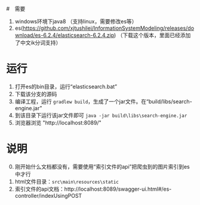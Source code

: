 #　需要
1. windows环境下java8 （支持linux，需要修改es等）
2. es(https://github.com/xjtushilei/InformationSystemModeling/releases/download/es-6.2.4/elasticsearch-6.2.4.zip) （下载这个版本，里面已经添加了中文ik分词支持）

# 运行

1. 打开es的bin目录，运行“elasticsearch.bat”
2. 下载该分支的源码
3. 编译工程，运行 `gradlew build`，生成了一个jar文件。在“build/libs/search-engine.jar”
4. 到该目录下运行该jar文件即可 `java -jar build\libs\search-engine.jar`
5. 浏览器浏览 "http://localhost:8089/"

# 说明
0. 刚开始什么文档都没有，需要使用“索引文件的api”把爬虫到的图片索引到es中才行
1. html文件目录：`src\main\resources\static`
2. 索引文件的api文档：http://localhost:8089/swagger-ui.html#/es-controller/indexUsingPOST